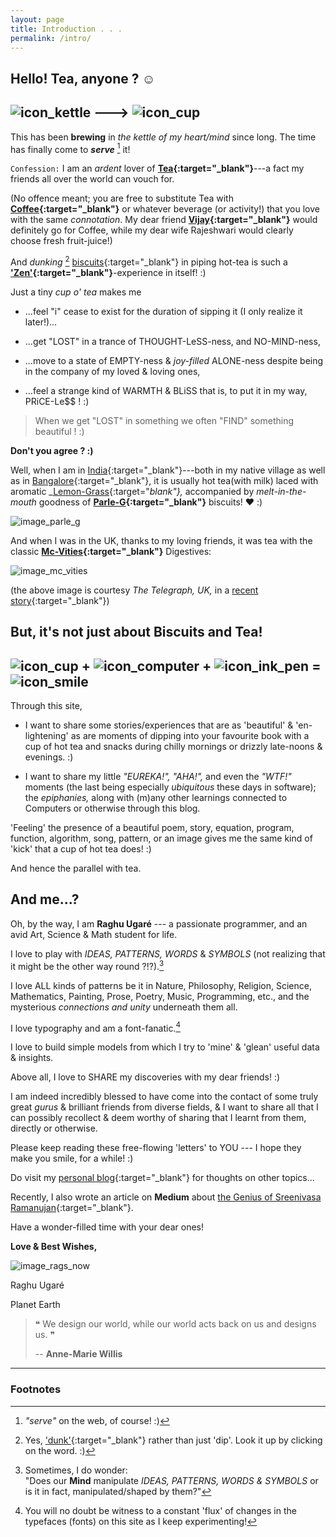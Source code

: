 ```yaml
---
layout: page
title: Introduction . . .
permalink: /intro/
---
```


## Hello! Tea, anyone ? &#9786;

## ![icon_kettle]({{site.url}}/assets/icons/rags_icon_128_by_128_kettle.png) ---> ![icon_cup]({{site.url}}/assets/icons/rags_icon_128_by_128_cup.png)

This has been **brewing** in _the kettle of my heart/mind_ since long.
The time has finally come to _**serve**_ [^1] it!

[^1]: _"serve"_ on the web, of course! :)

`Confession:` I am an _ardent_ lover of **[Tea][link_tea]{:target="_blank"}**---a fact my friends all over the world can vouch for.

(No offence meant; you are free to substitute Tea with **[Coffee][link_coffee]{:target="_blank"}** or whatever beverage (or activity!) that you love with the same _connotation_. My dear friend **[Vijay][link_vijay]{:target="_blank"}** would definitely go for Coffee, while my dear wife Rajeshwari would clearly choose fresh fruit-juice!)

And _dunking_ [^2] [biscuits][link_biscuit]{:target="_blank"} in piping hot-tea is such a **['Zen'][link_zen]{:target="_blank"}**-experience in itself! :)

[^2]: Yes, ['dunk'][link_dunk_meaning]{:target="_blank"} rather than just 'dip'. Look it up by clicking on the word. :)

Just a tiny _cup o' tea_ makes me

+ ...feel "i" cease to exist for the duration of sipping it (I only realize it later!)...

+ ...get "LOST" in a trance of THOUGHT-LeSS-ness, and NO-MIND-ness,

+ ...move to a state of EMPTY-ness & _joy-filled_ ALONE-ness despite being in the company of my loved & loving ones,

+ ...feel a strange kind of WARMTH & BLiSS that is, to put it in my way, PRiCE-Le$$ ! :)

> When we get "LOST" in something we often "FIND" something beautiful ! :)

**Don't you agree ? :)**

Well, when I am in [India][link_India]{:target="_blank"}---both in my native village as well as in [Bangalore][link_bangalore]{:target="_blank"}, it is usually hot tea(with milk) laced with aromatic _[Lemon-Grass][link_lemon_grass]{:target="_blank"},_ accompanied by _melt-in-the-mouth_ goodness of **[Parle-G][link_parle_g]{:target="_blank"}** biscuits! &hearts; :)

![image_parle_g]({{site.url}}/assets/images/parle_g_in_tea.jpg)

And when I was in the UK, thanks to my loving friends, it was tea with the classic **[Mc-Vities][link_mc_vities]{:target="_blank"}** Digestives:

![image_mc_vities]({{site.url}}/assets/images/mc_vities_in_tea.jpg)

(the above image is courtesy _The Telegraph, UK,_ in a [recent story][link_telegraph_uk_biscuits]{:target="_blank"})

## But, it's not just about Biscuits and Tea!

## ![icon_cup]({{site.url}}/assets/icons/rags_icon_128_by_128_cup.png) + ![icon_computer]({{site.url}}/assets/icons/rags_icon_128_by_128_computer.png) + ![icon_ink_pen]({{site.url}}/assets/icons/rags_icon_128_by_128_ink_pen.png) = ![icon_smile]({{site.url}}/assets/icons/rags_icon_128_by_128_smile.png)

Through this site,

+ I want to share some stories/experiences that are as 'beautiful' & 'en-lightening' as are moments of dipping into your favourite book with a cup of hot tea and snacks during chilly mornings or drizzly late-noons & evenings. :)

+ I want to share my little _"EUREKA!", "AHA!",_ and even the _"WTF!"_ moments (the last being especially _ubiquitous_ these days in software); the _epiphanies,_ along with (m)any other learnings connected to Computers or otherwise through this blog.

'Feeling' the presence of a beautiful poem, story, equation, program, function, algorithm, song, pattern, or an image gives me the same kind of 'kick' that a cup of hot tea does! :)

And hence the parallel with tea.

## And me...?

Oh, by the way, I am **Raghu Ugaré** --- a passionate programmer, and an avid Art, Science & Math student for life.

I love to play with _IDEAS, PATTERNS, WORDS_ & _SYMBOLS_ (not realizing that it might be the other way round ?!?).[^3]

[^3]: Sometimes, I do wonder: <br/> "Does our **Mind** manipulate _IDEAS, PATTERNS, WORDS & SYMBOLS_ or is it in fact, manipulated/shaped by them?"

I love ALL kinds of patterns be it in Nature, Philosophy, Religion, Science, Mathematics, Painting, Prose, Poetry, Music, Programming, etc., and the mysterious _connections and unity_ underneath them all.

I love typography and am a font-fanatic.[^4]

[^4]: You will no doubt be witness to a constant 'flux' of changes in the typefaces (fonts) on this site as I keep experimenting!

I love to build simple models from which I try to 'mine' & 'glean' useful data & insights.

Above all, I love to SHARE my discoveries with my dear friends! :)

I am indeed incredibly blessed to have come into the contact of some truly great _gurus_ & brilliant friends from diverse fields, & I want to share all that I can possibly recollect & deem worthy of sharing that I learnt from them, directly or otherwise.

Please keep reading these free-flowing 'letters' to YOU --- I hope they make you smile, for a while! :)

Do visit my [personal blog][link_personal_blog]{:target="_blank"} for thoughts on other topics...

Recently, I also wrote an article on **Medium** about [the Genius of Sreenivasa Ramanujan][link_medium_story_ramanujan]{:target="_blank"}.

Have a wonder-filled time with your dear ones!

**Love & Best Wishes,**

![image_rags_now]({{site.url}}/assets/images/rags_now_small.png)

Raghu Ugaré

Planet Earth


> &#10077; We design our world, while our world acts back on us and designs us. &#10078;
>
> -- **Anne-Marie Willis**
>

---

### Footnotes

[link_medium]: http://medium.com
[link_vijay]: http://vijayanant.github.io
[link_medium_story_ramanujan]: http://bit.ly/1DlRi5m
[link_personal_blog]: http://bit.ly/1yHVaKV
[link_telegraph_uk_biscuits]: http://www.telegraph.co.uk/travel/3087838/Tea-and-biscuits-for-everyone-arriving-in-Britain.html
[link_parle_g]: http://en.wikipedia.org/wiki/Parle-G
[link_mc_vities]: http://en.wikipedia.org/wiki/McVitie%27s
[link_dunk_meaning]: http://www.thefreedictionary.com/dunk
[link_zen]: http://en.wikipedia.org/wiki/Zen
[link_India]: http://en.wikipedia.org/wiki/India
[link_bangalore]: http://en.wikipedia.org/wiki/Bangalore
[link_tea]: http://en.wikipedia.org/wiki/Tea
[link_coffee]: http://en.wikipedia.org/wiki/Coffee
[link_biscuit]: http://en.wikipedia.org/wiki/Biscuit
[link_lemon_grass]: http://en.wikipedia.org/wiki/Cymbopogon
